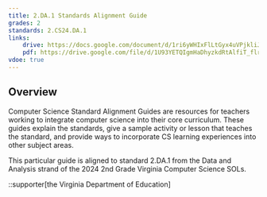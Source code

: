 ```yaml
---
title: 2.DA.1 Standards Alignment Guide
grades: 2
standards: 2.CS24.DA.1
links:
    drive: https://docs.google.com/document/d/1ri6yWHIxFlLtGyx4uVPjkliJncxH8ENvb4R0y_PM6JI/edit?usp=drive_link
    pdf: https://drive.google.com/file/d/1U93YETQIgmHaDhyzkdRtAlfiT_flrtD1/view?usp=drive_link
vdoe: true
---
```


## Overview

Computer Science Standard Alignment Guides are resources for teachers working to integrate computer science into their core curriculum. These guides explain the standards, give a sample activity or lesson that teaches the standard, and provide ways to incorporate CS learning experiences into other subject areas. 

This particular guide is aligned to standard 2.DA.1 from the Data and Analysis strand of the 2024 2nd Grade Virginia Computer Science SOLs.

::supporter[the Virginia Department of Education]